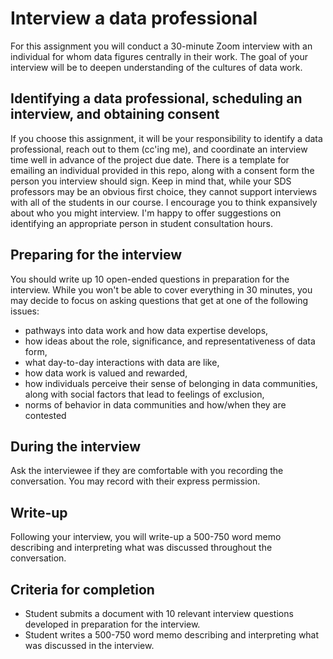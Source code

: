 # Interview a data professional

For this assignment you will conduct a 30-minute Zoom interview with an individual for whom data figures centrally in their work. The goal of your interview will be to deepen understanding of the cultures of data work. 

## Identifying a data professional, scheduling an interview, and obtaining consent

If you choose this assignment, it will be your responsibility to identify a data professional, reach out to them (cc'ing me), and coordinate an interview time well in advance of the project due date. There is a template for emailing an individual provided in this repo, along with a consent form the person you interview should sign. Keep in mind that, while your SDS professors may be an obvious first choice, they cannot support interviews with all of the students in our course. I encourage you to think expansively about who you might interview. I'm happy to offer suggestions on identifying an appropriate person in student consultation hours. 

## Preparing for the interview

You should write up 10 open-ended questions in preparation for the interview. While you won't be able to cover everything in 30 minutes, you may decide to focus on asking questions that get at one of the following issues: 

* pathways into data work and how data expertise develops, 
* how ideas about the role, significance, and representativeness of data form,
* what day-to-day interactions with data are like,
* how data work is valued and rewarded,
* how individuals perceive their sense of belonging in data communities, along with social factors that lead to feelings of exclusion,
* norms of behavior in data communities and how/when they are contested

## During the interview

Ask the interviewee if they are comfortable with you recording the conversation. You may record with their express permission.

## Write-up

Following your interview, you will write-up a 500-750 word memo describing and interpreting what was discussed throughout the conversation. 

## Criteria for completion

* Student submits a document with 10 relevant interview questions developed in preparation for the interview.
* Student writes a 500-750 word memo describing and interpreting what was discussed in the interview. 

